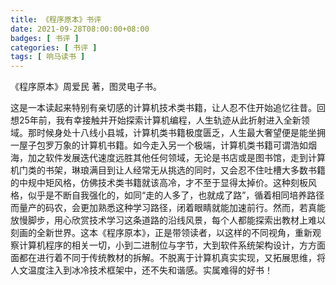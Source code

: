 ```yaml
---
title: 《程序原本》书评
date: 2021-09-28T08:00:00+08:00
badges: [ 书评 ]
categories: [ 书评 ]
tags: [ 响马读书 ]
---
```


《程序原本》周爱民 著，图灵电子书。

这是一本读起来特别有亲切感的计算机技术类书籍，让人忍不住开始追忆往昔。回想25年前，我有幸接触并开始探索计算机编程，人生轨迹从此折射进入全新领域。那时候身处十八线小县城，计算机类书籍极度匮乏，人生最大奢望便是能坐拥一屋子包罗万象的计算机书籍。如今走入另一个极端，计算机类书籍可谓浩如烟海，加之软件发展迭代速度远胜其他任何领域，无论是书店或是图书馆，走到计算机门类的书架，琳琅满目到让人经常无从挑选的同时，又会忍不住吐槽大多数书籍的中规中矩风格，仿佛技术类书籍就该高冷，才不至于显得太掉价。这种刻板风格，似乎是不断自我强化的，如同“走的人多了，也就成了路”，循着相同培养路径而量产的码农，会更加熟悉这种学习路径，闭着眼睛就能加速前行。然而，若真能放慢脚步，用心欣赏技术学习这条道路的沿线风景，每个人都能探索出教材上难以刻画的全新世界。这本《程序原本》，正是带领读者，以这样的不同视角，重新观察计算机程序的相关一切，小到二进制位与字节，大到软件系统架构设计，方方面面都在进行着不同于传统教材的拆解。不脱离于计算机真实实现，又拓展思维，将人文温度注入到冰冷技术框架中，还不失和谐感。实属难得的好书！
